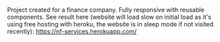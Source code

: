 Project created for a finance company.
Fully responsive with reusable components.
See result here (website will load slow on initial load as it's using free hosting with heroku, the website is in sleep mode if not visited recently):
https://nf-services.herokuapp.com/
